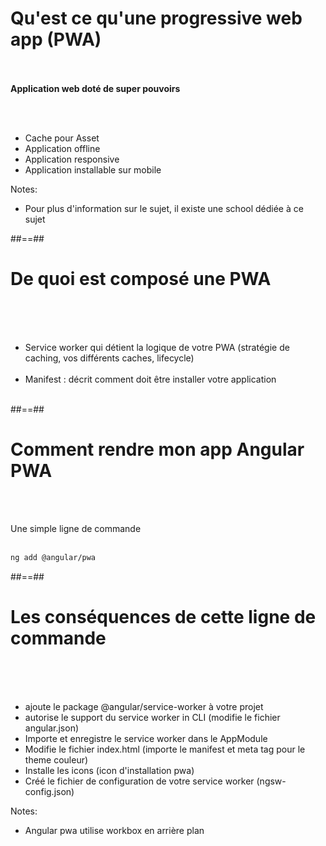 <!-- .slide -->
# Qu'est ce qu'une progressive web app (PWA)
<br><br>
__Application web doté de super pouvoirs__
<!-- .element: class="important center" -->
<br><br>

- Cache pour Asset
- Application offline
- Application responsive
- Application installable sur mobile

Notes:
- Pour plus d'information sur le sujet, il existe une school dédiée à ce sujet

##==##

<!-- .slide: class="sfeir-basic-slide" -->
# De quoi est composé une PWA
<br><br><br>
- Service worker qui détient la logique de votre PWA (stratégie de caching, vos différents caches, lifecycle)<br><br>
- Manifest : décrit comment doit être installer votre application<br><br>

##==##

<!-- .slide: class="with-code inconsolata" -->
# Comment rendre mon app Angular PWA
<br><br>

Une simple ligne de commande
<br><br>

```sh
ng add @angular/pwa
```
<!-- .element: class="big-code" -->

##==##

<!-- .slide: class="sfeir-basic-slide" -->
# Les conséquences de cette ligne de commande
<br><br><br>

- ajoute le package @angular/service-worker à votre projet
- autorise le support du service worker in CLI (modifie le fichier angular.json)
- Importe et enregistre le service worker dans le AppModule
- Modifie le fichier index.html (importe le manifest et meta tag pour le theme couleur)
- Installe les icons (icon d'installation pwa)
- Créé le fichier de configuration de votre service worker (ngsw-config.json)

Notes:
- Angular pwa utilise workbox en arrière plan

